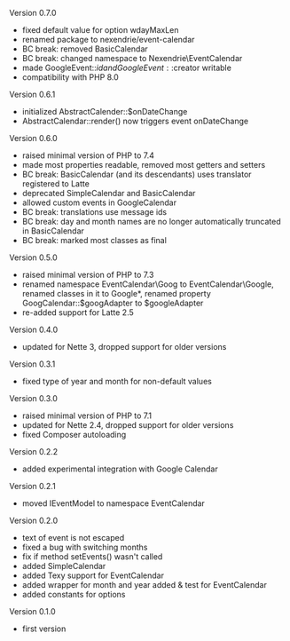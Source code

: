 Version 0.7.0
- fixed default value for option wdayMaxLen
- renamed package to nexendrie/event-calendar
- BC break: removed BasicCalendar
- BC break: changed namespace to Nexendrie\EventCalendar
- made GoogleEvent::$id and GoogleEvent::$creator writable
- compatibility with PHP 8.0

Version 0.6.1
- initialized AbstractCalender::$onDateChange
- AbstractCalendar::render() now triggers event onDateChange

Version 0.6.0
- raised minimal version of PHP to 7.4
- made most properties readable, removed most getters and setters
- BC break: BasicCalendar (and its descendants) uses translator registered to Latte
- deprecated SimpleCalendar and BasicCalendar
- allowed custom events in GoogleCalendar
- BC break: translations use message ids
- BC break: day and month names are no longer automatically truncated in BasicCalendar
- BC break: marked most classes as final

Version 0.5.0
- raised minimal version of PHP to 7.3
- renamed namespace EventCalendar\Goog to EventCalendar\Google, renamed classes in it to Google*, renamed property GoogCalendar::$googAdapter to $googleAdapter
- re-added support for Latte 2.5

Version 0.4.0
- updated for Nette 3, dropped support for older versions

Version 0.3.1
- fixed type of year and month for non-default values

Version 0.3.0
- raised minimal version of PHP to 7.1
- updated for Nette 2.4, dropped support for older versions
- fixed Composer autoloading

Version 0.2.2
- added experimental integration with Google Calendar

Version 0.2.1
- moved IEventModel to namespace EventCalendar

Version 0.2.0
- text of event is not escaped
- fixed a bug with switching months
- fix if method setEvents() wasn't called
- added SimpleCalendar
- added Texy support for EventCalendar
- added wrapper for month and year added & test for EventCalendar
- added constants for options

Version 0.1.0
- first version
